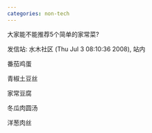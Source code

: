 ```yaml
---
categories: non-tech
---
```

大家能不能推荐5个简单的家常菜?

发信站: 水木社区 (Thu Jul  3 08:10:36 2008), 站内



番茄鸡蛋

青椒土豆丝

家常豆腐

冬瓜肉圆汤

洋葱肉丝

